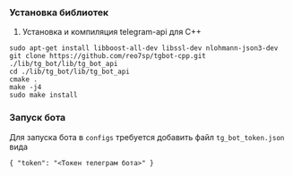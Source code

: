 ### Установка библиотек
1. Установка и компиляция telegram-api для С++
```  
sudo apt-get install libboost-all-dev libssl-dev nlohmann-json3-dev
git clone https://github.com/reo7sp/tgbot-cpp.git ./lib/tg_bot/lib/tg_bot_api
cd ./lib/tg_bot/lib/tg_bot_api
cmake .  
make -j4
sudo make install
```

### Запуск бота
Для запуска бота в `configs` требуeтся добавить файл `tg_bot_token.json` вида
```
{ "token": "<Токен телеграм бота>" }
```